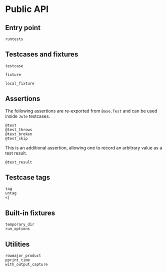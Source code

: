 # Public API


## Entry point

```@docs
runtests
```


## Testcases and fixtures

```@docs
testcase
```

```@docs
fixture
```

```@docs
local_fixture
```


## Assertions

The following assertions are re-exported from `Base.Test` and can be used inside `Jute` testcases.

```@docs
@test
@test_throws
@test_broken
@test_skip
```

This is an additional assertion, allowing one to record an arbitrary value as a test result.

```@docs
@test_result
```


## Testcase tags

```@docs
tag
untag
<|
```

## Built-in fixtures

```@docs
temporary_dir
run_options
```


## Utilities

```@docs
rowmajor_product
pprint_time
with_output_capture
```
